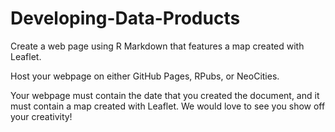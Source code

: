 # Developing-Data-Products

Create a web page using R Markdown that features a map created with Leaflet. 

Host your webpage on either GitHub Pages, RPubs, or NeoCities.

Your webpage must contain the date that you created the document, and it must contain a map created with Leaflet. We would love to see you show off your creativity! 

